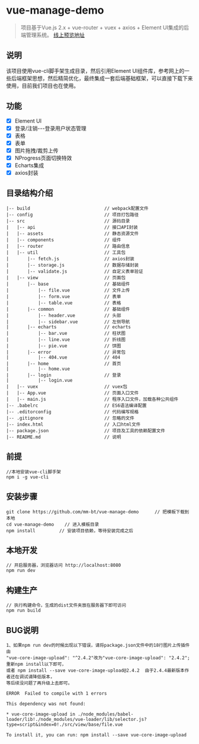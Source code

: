 # vue-manage-demo

> 项目基于Vue.js 2.x + vue-router + vuex + axios + Element UI集成的后端管理系统。
>[线上预览地址](http://demo.liangxinghua.com/vue/login)

## 说明
该项目使用vue-cli脚手架生成目录，然后引用Element UI组件库，参考网上的一些后端框架思想，然后精简优化，最终集成一套后端基础框架，可以直接下载下来使用，目前我们项目也在使用。

## 功能 ##
- [x] Element UI
- [x] 登录/注销---登录用户状态管理
- [x] 表格
- [x] 表单
- [x] 图片拖拽/裁剪上传
- [x] NProgress页面切换特效
- [x] Echarts集成
- [x] axios封装

## 目录结构介绍 ##

	|-- build                            // webpack配置文件
	|-- config                           // 项目打包路径
	|-- src                              // 源码目录
	|	|-- api                          // 接口API封装
	|	|-- assets                       // 静态资源文件
	|	|-- components                   // 组件
	|	|-- router                       // 路由信息
	|	|-- util                         // 工具包
	|  	    |-- fetch.js                 // axios封装
	|       |-- storage.js           	 // 数据存储封装
	|       |-- validate.js              // 自定义表单验证
	|   |-- view                         // 页面包
	|       |-- base                     // 基础组件
	|           |-- file.vue             // 文件上传
	|           |-- form.vue           	 // 表单
	|           |-- table.vue            // 表格
	|       |-- common                   // 基础组件
	|           |-- header.vue           // 头部
	|           |-- sidebar.vue          // 左侧导航
	|		|-- echarts                  // echarts
	|           |-- bar.vue              // 柱状图
	|           |-- line.vue             // 折线图
	|           |-- pie.vue              // 饼图
	|		|-- error                    // 异常包
	|           |-- 404.vue              // 404
	|		|-- home                     // 首页
	|           |-- home.vue             
	|		|-- login                    // 登录
	|           |-- login.vue            
	|   |-- vuex                         // vuex包
	|   |-- App.vue                      // 页面入口文件
	|   |-- main.js                      // 程序入口文件，加载各种公共组件
	|-- .babelrc                         // ES6语法编译配置
	|-- .editorconfig                    // 代码编写规格
	|-- .gitignore                       // 忽略的文件
	|-- index.html                       // 入口html文件
	|-- package.json                     // 项目及工具的依赖配置文件
	|-- README.md                        // 说明

## 前提 ##

	//本地安装vue-cli脚手架
	npm i -g vue-cli

## 安装步骤 ##

	git clone https://github.com/mm-bt/vue-manage-demo      // 把模板下载到本地
	cd vue-manage-demo    // 进入模板目录
	npm install         // 安装项目依赖，等待安装完成之后

## 本地开发 ##

	// 开启服务器，浏览器访问 http://localhost:8080
	npm run dev

## 构建生产 ##

	// 执行构建命令，生成的dist文件夹放在服务器下即可访问
	npm run build

## BUG说明 ##

	1、如果npm run dev的时候出现以下错误，请将package.json文件中的18行图片上传插件由
	"vue-core-image-upload": "^2.4.2"改为"vue-core-image-upload": "2.4.2";重新npm install以下即可，
	或者 npm install --save vue-core-image-upload@2.4.2  由于2.4.4最新版本作者还在调试请降低版本，
	等后续没问题了再升级上去即可。

	ERROR  Failed to compile with 1 errors  

	This dependency was not found:

	* vue-core-image-upload in ./node_modules/babel-loader/lib!./node_modules/vue-loader/lib/selector.js?type=script&index=0!./src/view/base/file.vue

	To install it, you can run: npm install --save vue-core-image-upload


